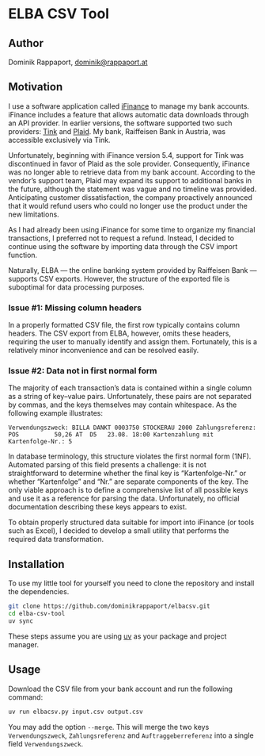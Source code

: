 # ELBA CSV Tool

## Author

Dominik Rappaport, dominik@rappaport.at

## Motivation

I use a software application called [iFinance](http://www.ifinance.de/) to manage my bank accounts. iFinance includes a feature that allows automatic data downloads through an API provider. In earlier versions, the software supported two such providers: [Tink](https://tink.com/) and [Plaid](https://plaid.com/). My bank, Raiffeisen Bank in Austria, was accessible exclusively via Tink.  

Unfortunately, beginning with iFinance version 5.4, support for Tink was discontinued in favor of Plaid as the sole provider. Consequently, iFinance was no longer able to retrieve data from my bank account. According to the vendor’s support team, Plaid may expand its support to additional banks in the future, although the statement was vague and no timeline was provided. Anticipating customer dissatisfaction, the company proactively announced that it would refund users who could no longer use the product under the new limitations.  

As I had already been using iFinance for some time to organize my financial transactions, I preferred not to request a refund. Instead, I decided to continue using the software by importing data through the CSV import function.  

Naturally, ELBA — the online banking system provided by Raiffeisen Bank — supports CSV exports. However, the structure of the exported file is suboptimal for data processing purposes.  

### Issue #1: Missing column headers

In a properly formatted CSV file, the first row typically contains column headers. The CSV export from ELBA, however, omits these headers, requiring the user to manually identify and assign them. Fortunately, this is a relatively minor inconvenience and can be resolved easily.  

### Issue #2: Data not in first normal form

The majority of each transaction’s data is contained within a single column as a string of key–value pairs. Unfortunately, these pairs are not separated by commas, and the keys themselves may contain whitespace. As the following example illustrates:

```aiignore
Verwendungszweck: BILLA DANKT 0003750 STOCKERAU 2000 Zahlungsreferenz: POS          50,26 AT  D5   23.08. 18:00 Kartenzahlung mit Kartenfolge-Nr.: 5
```

In database terminology, this structure violates the first normal form (1NF).
Automated parsing of this field presents a challenge: it is not straightforward to determine whether the final key is “Kartenfolge-Nr.” or whether “Kartenfolge” and “Nr.” are separate components of the key. The only viable approach is to define a comprehensive list of all possible keys and use it as a reference for parsing the data. Unfortunately, no official documentation describing these keys appears to exist.

To obtain properly structured data suitable for import into iFinance (or tools such as Excel), I decided to develop a small utility that performs the required data transformation.

## Installation

To use my little tool for yourself you need to clone the repository and install the dependencies.

```bash
git clone https://github.com/dominikrappaport/elbacsv.git
cd elba-csv-tool
uv sync
```

These steps assume you are using [uv](https://github.com/astral-sh/uv) as your package and project manager.

## Usage

Download the CSV file from your bank account and run the following command:

```bash
uv run elbacsv.py input.csv output.csv
```

You may add the option `--merge`. This will merge the two keys `Verwendungszweck`, `Zahlungsreferenz` and 
`Auftraggeberreferenz` into a single field `Verwendungszweck`.